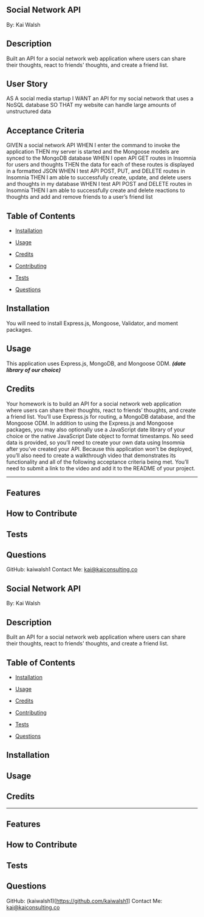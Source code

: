 ## Social Network API

By: Kai Walsh

## Description
Built an API for a social network web application where users can share their thoughts, react to friends' thoughts, and create a friend list.

## User Story
AS A social media startup
I WANT an API for my social network that uses a NoSQL database
SO THAT my website can handle large amounts of unstructured data

## Acceptance Criteria
GIVEN a social network API
WHEN I enter the command to invoke the application
THEN my server is started and the Mongoose models are synced to the MongoDB database
WHEN I open API GET routes in Insomnia for users and thoughts
THEN the data for each of these routes is displayed in a formatted JSON
WHEN I test API POST, PUT, and DELETE routes in Insomnia
THEN I am able to successfully create, update, and delete users and thoughts in my database
WHEN I test API POST and DELETE routes in Insomnia
THEN I am able to successfully create and delete reactions to thoughts and add and remove friends to a user’s friend list

## Table of Contents
- [Installation](#Installation)
- [Usage](#Usage)
- [Credits](#Credits)

- [Contributing](#Contributing)
- [Tests](#Tests)
- [Questions](#Questions)

## Installation
You will need to install Express.js, Mongoose, Validator, and moment packages.

## Usage
This application uses Express.js, MongoDB, and Mongoose ODM. 
***(date library of our choice)***

## Credits

Your homework is to build an API for a social network web application where users can share their thoughts, react to friends’ thoughts, and create a friend list. You’ll use Express.js for routing, a MongoDB database, and the Mongoose ODM. In addition to using the Express.js and Mongoose packages, you may also optionally use a JavaScript date library of your choice or the native JavaScript Date object to format timestamps.
No seed data is provided, so you’ll need to create your own data using Insomnia after you’ve created your API.
Because this application won’t be deployed, you’ll also need to create a walkthrough video that demonstrates its functionality and all of the following acceptance criteria being met. You’ll need to submit a link to the video and add it to the README of your project.




---

## Features


## How to Contribute


## Tests


## Questions
GitHub: kaiwalsh1
Contact Me: kai@kaiconsulting.co
    
## Social Network API


By: Kai Walsh

## Description
Built an API for a social network web application where users can share their thoughts, react to friends' thoughts, and create a friend list.

## Table of Contents
- [Installation](#Installation)
- [Usage](#Usage)
- [Credits](#Credits)

- [Contributing](#Contributing)
- [Tests](#Tests)
- [Questions](#Questions)

## Installation


## Usage


## Credits




---

## Features


## How to Contribute


## Tests


## Questions
GitHub: (kaiwalsh1)[https://github.com/kaiwalsh1]
Contact Me: kai@kaiconsulting.co
    